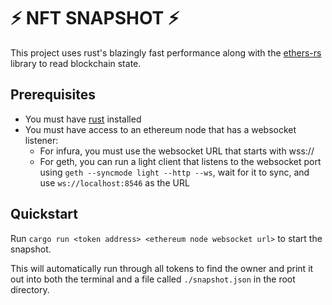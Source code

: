 # ⚡️ NFT SNAPSHOT ⚡️

This project uses rust's blazingly fast performance along with the [ethers-rs](https://github.com/gakonst/ethers-rs/) library to read blockchain state.

## Prerequisites
- You must have [rust](https://www.rust-lang.org/tools/install) installed
- You must have access to an ethereum node that has a websocket listener:
    - For infura, you must use the websocket URL that starts with wss://
    - For geth, you can run a light client that listens to the websocket port using `geth --syncmode light --http --ws`, wait for it to sync, and use `ws://localhost:8546` as the URL
 
## Quickstart
Run `cargo run <token address> <ethereum node websocket url>` to start the snapshot.

This will automatically run through all tokens to find the owner and print it out into both the terminal and a file called `./snapshot.json` in the root directory.
